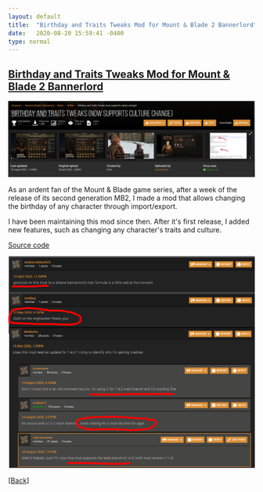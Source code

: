 ```yaml
---
layout: default
title:  "Birthday and Traits Tweaks Mod for Mount & Blade 2 Bannerlord"
date:   2020-08-20 15:59:41 -0400
type: normal
---
```


## [Birthday and Traits Tweaks Mod for Mount & Blade 2 Bannerlord](https://www.nexusmods.com/mountandblade2bannerlord/mods/192?tab=files)

[![mb2_mod_1](/assets/images/mb2_mod_1.png "Click to download the Birthday and Traits Tweaks Mod")](https://www.nexusmods.com/mountandblade2bannerlord/mods/192?tab=files)
<!-- <img src="/assets/images/mb2_mod_1.png "> -->

As an ardent fan of the Mount & Blade game series, after a week of the release of its second generation MB2, I made a mod that allows changing the birthday of any character through import/export.

I have been maintaining this mod since then. After it's first release, I added new features, such as changing any character's traits and culture.

[Source code](https://github.com/clivic/BirthdayTraitTweak)

[![mb2_mod_1](/assets/images/mb2_mod_2.png "Click to read some of the recent reviews of this mod")](https://www.nexusmods.com/mountandblade2bannerlord/mods/192?tab=posts)

<a href="/">[Back]</a>